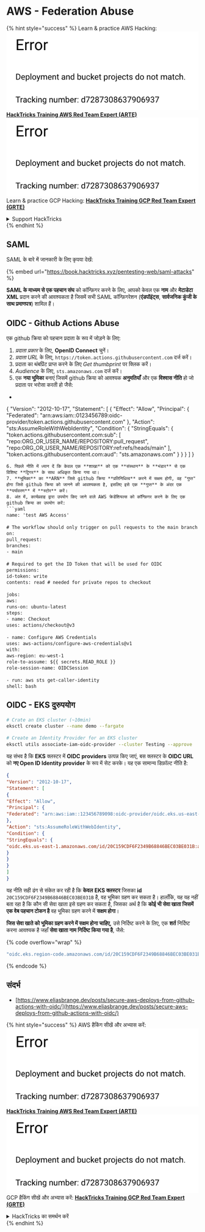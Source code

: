 # AWS - Federation Abuse

{% hint style="success" %}
Learn & practice AWS Hacking:<img src="../../../.gitbook/assets/image (1) (1).png" alt="" data-size="line">[**HackTricks Training AWS Red Team Expert (ARTE)**](https://training.hacktricks.xyz/courses/arte)<img src="../../../.gitbook/assets/image (1) (1).png" alt="" data-size="line">\
Learn & practice GCP Hacking: <img src="../../../.gitbook/assets/image (2).png" alt="" data-size="line">[**HackTricks Training GCP Red Team Expert (GRTE)**<img src="../../../.gitbook/assets/image (2).png" alt="" data-size="line">](https://training.hacktricks.xyz/courses/grte)

<details>

<summary>Support HackTricks</summary>

* Check the [**subscription plans**](https://github.com/sponsors/carlospolop)!
* **Join the** 💬 [**Discord group**](https://discord.gg/hRep4RUj7f) or the [**telegram group**](https://t.me/peass) or **follow** us on **Twitter** 🐦 [**@hacktricks\_live**](https://twitter.com/hacktricks\_live)**.**
* **Share hacking tricks by submitting PRs to the** [**HackTricks**](https://github.com/carlospolop/hacktricks) and [**HackTricks Cloud**](https://github.com/carlospolop/hacktricks-cloud) github repos.

</details>
{% endhint %}

## SAML

SAML के बारे में जानकारी के लिए कृपया देखें:

{% embed url="https://book.hacktricks.xyz/pentesting-web/saml-attacks" %}

**SAML के माध्यम से एक पहचान संघ** को कॉन्फ़िगर करने के लिए, आपको केवल एक **नाम** और **मेटाडेटा XML** प्रदान करने की आवश्यकता है जिसमें सभी SAML कॉन्फ़िगरेशन (**एंडपॉइंट्स**, **सार्वजनिक कुंजी के साथ प्रमाणपत्र**) शामिल हैं।

## OIDC - Github Actions Abuse

एक github क्रिया को पहचान प्रदाता के रूप में जोड़ने के लिए:

1. _प्रदाता प्रकार_ के लिए, **OpenID Connect** चुनें।
2. _प्रदाता URL_ के लिए, `https://token.actions.githubusercontent.com` दर्ज करें।
3. प्रदाता का थंबप्रिंट प्राप्त करने के लिए _Get thumbprint_ पर क्लिक करें।
4. _Audience_ के लिए, `sts.amazonaws.com` दर्ज करें।
5. एक **नया भूमिका** बनाएं जिसमें github क्रिया को आवश्यक **अनुमतियाँ** और एक **विश्वास नीति** हो जो प्रदाता पर भरोसा करती हो जैसे:
* ```json
{
"Version": "2012-10-17",
"Statement": [
{
"Effect": "Allow",
"Principal": {
"Federated": "arn:aws:iam::0123456789:oidc-provider/token.actions.githubusercontent.com"
},
"Action": "sts:AssumeRoleWithWebIdentity",
"Condition": {
"StringEquals": {
"token.actions.githubusercontent.com:sub": [
"repo:ORG_OR_USER_NAME/REPOSITORY:pull_request",
"repo:ORG_OR_USER_NAME/REPOSITORY:ref:refs/heads/main"
],
"token.actions.githubusercontent.com:aud": "sts.amazonaws.com"
}
}
}
]
}
```
6. पिछले नीति में ध्यान दें कि केवल एक **शाखा** को एक **संस्थान** के **भंडार** से एक विशिष्ट **ट्रिगर** के साथ अधिकृत किया गया था।
7. **भूमिका** का **ARN** जिसे github क्रिया **प्रतिनिधित्व** करने में सक्षम होगी, वह "गुप्त" होगा जिसे github क्रिया को जानने की आवश्यकता है, इसलिए इसे एक **गुप्त** के अंदर एक **पर्यावरण** में **स्टोर** करें।
8. अंत में, कार्यप्रवाह द्वारा उपयोग किए जाने वाले AWS क्रेडेंशियल्स को कॉन्फ़िगर करने के लिए एक github क्रिया का उपयोग करें:
```yaml
name: 'test AWS Access'

# The workflow should only trigger on pull requests to the main branch
on:
pull_request:
branches:
- main

# Required to get the ID Token that will be used for OIDC
permissions:
id-token: write
contents: read # needed for private repos to checkout

jobs:
aws:
runs-on: ubuntu-latest
steps:
- name: Checkout
uses: actions/checkout@v3

- name: Configure AWS Credentials
uses: aws-actions/configure-aws-credentials@v1
with:
aws-region: eu-west-1
role-to-assume: ${{ secrets.READ_ROLE }}
role-session-name: OIDCSession

- run: aws sts get-caller-identity
shell: bash
```
## OIDC - EKS दुरुपयोग
```bash
# Crate an EKS cluster (~10min)
eksctl create cluster --name demo --fargate
```

```bash
# Create an Identity Provider for an EKS cluster
eksctl utils associate-iam-oidc-provider --cluster Testing --approve
```
यह संभव है कि **EKS** क्लस्टर में **OIDC providers** उत्पन्न किए जाएं, बस क्लस्टर के **OIDC URL** को **नए Open ID Identity provider** के रूप में सेट करके। यह एक सामान्य डिफ़ॉल्ट नीति है:
```json
{
"Version": "2012-10-17",
"Statement": [
{
"Effect": "Allow",
"Principal": {
"Federated": "arn:aws:iam::123456789098:oidc-provider/oidc.eks.us-east-1.amazonaws.com/id/20C159CDF6F2349B68846BEC03BE031B"
},
"Action": "sts:AssumeRoleWithWebIdentity",
"Condition": {
"StringEquals": {
"oidc.eks.us-east-1.amazonaws.com/id/20C159CDF6F2349B68846BEC03BE031B:aud": "sts.amazonaws.com"
}
}
}
]
}
```
यह नीति सही ढंग से संकेत कर रही है कि **केवल** **EKS क्लस्टर** जिसका **id** `20C159CDF6F2349B68846BEC03BE031B` है, वह भूमिका ग्रहण कर सकता है। हालाँकि, यह यह नहीं बता रहा है कि कौन सी सेवा खाता इसे ग्रहण कर सकता है, जिसका अर्थ है कि **कोई भी सेवा खाता जिसमें एक वेब पहचान टोकन है** वह भूमिका ग्रहण करने में **सक्षम होगा**।

**जिस सेवा खाते को भूमिका ग्रहण करने में सक्षम होना चाहिए,** उसे निर्दिष्ट करने के लिए, एक **शर्त** निर्दिष्ट करना आवश्यक है जहाँ **सेवा खाता नाम निर्दिष्ट किया गया है**, जैसे: 

{% code overflow="wrap" %}
```bash
"oidc.eks.region-code.amazonaws.com/id/20C159CDF6F2349B68846BEC03BE031B:sub": "system:serviceaccount:default:my-service-account",
```
{% endcode %}

## संदर्भ

* [https://www.eliasbrange.dev/posts/secure-aws-deploys-from-github-actions-with-oidc/](https://www.eliasbrange.dev/posts/secure-aws-deploys-from-github-actions-with-oidc/)

{% hint style="success" %}
AWS हैकिंग सीखें और अभ्यास करें:<img src="../../../.gitbook/assets/image (1) (1).png" alt="" data-size="line">[**HackTricks Training AWS Red Team Expert (ARTE)**](https://training.hacktricks.xyz/courses/arte)<img src="../../../.gitbook/assets/image (1) (1).png" alt="" data-size="line">\
GCP हैकिंग सीखें और अभ्यास करें: <img src="../../../.gitbook/assets/image (2).png" alt="" data-size="line">[**HackTricks Training GCP Red Team Expert (GRTE)**<img src="../../../.gitbook/assets/image (2).png" alt="" data-size="line">](https://training.hacktricks.xyz/courses/grte)

<details>

<summary>HackTricks का समर्थन करें</summary>

* [**सदस्यता योजनाएँ**](https://github.com/sponsors/carlospolop) देखें!
* **💬 [**Discord समूह**](https://discord.gg/hRep4RUj7f) या [**telegram समूह**](https://t.me/peass) में शामिल हों या **Twitter** 🐦 पर हमें **फॉलो** करें [**@hacktricks\_live**](https://twitter.com/hacktricks\_live)**.**
* **हैकिंग ट्रिक्स साझा करें और** [**HackTricks**](https://github.com/carlospolop/hacktricks) और [**HackTricks Cloud**](https://github.com/carlospolop/hacktricks-cloud) github रिपोजिटरी में PR सबमिट करें।

</details>
{% endhint %}
